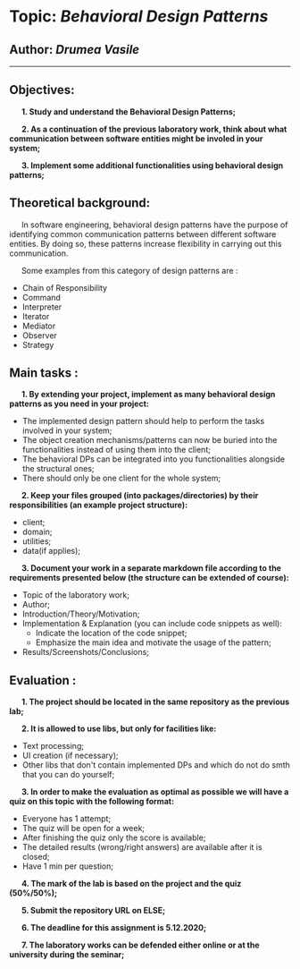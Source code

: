 # Topic: *Behavioral Design Patterns*
## Author: *Drumea Vasile*
------
## Objectives:
&ensp; &ensp; __1. Study and understand the Behavioral Design Patterns;__

&ensp; &ensp; __2. As a continuation of the previous laboratory work, think about what communication between software entities might be involed in your system;__

&ensp; &ensp; __3. Implement some additional functionalities using behavioral design patterns;__

## Theoretical background:
&ensp; &ensp; In software engineering, behavioral design patterns have the purpose of identifying common communication patterns between different software entities. By doing so, these patterns increase flexibility in carrying out this communication.

&ensp; &ensp; Some examples from this category of design patterns are :

   * Chain of Responsibility
   * Command
   * Interpreter
   * Iterator
   * Mediator
   * Observer
   * Strategy
   
## Main tasks :
&ensp; &ensp; __1. By extending your project, implement as many behavioral design patterns as you need in your project:__
  * The implemented design pattern should help to perform the tasks involved in your system;
  * The object creation mechanisms/patterns can now be buried into the functionalities instead of using them into the client;
  * The behavioral DPs can be integrated into you functionalities alongside the structural ones;
  * There should only be one client for the whole system;
  
&ensp; &ensp; __2. Keep your files grouped (into packages/directories) by their responsibilities (an example project structure):__
  * client;
  * domain;
  * utilities;
  * data(if applies);
  
&ensp; &ensp; __3. Document your work in a separate markdown file according to the requirements presented below (the structure can be extended of course):__
  * Topic of the laboratory work;
  * Author;
  * Introduction/Theory/Motivation;
  * Implementation & Explanation (you can include code snippets as well):
    * Indicate the location of the code snippet;
    * Emphasize the main idea and motivate the usage of the pattern;
  * Results/Screenshots/Conclusions;

## Evaluation :
&ensp; &ensp; __1. The project should be located in the same repository as the previous lab;__

&ensp; &ensp; __2. It is allowed to use libs, but only for facilities like:__
  * Text processing;
  * UI creation (if necessary);
  * Other libs that don't contain implemented DPs and which do not do smth that you can do yourself; 

&ensp; &ensp; __3. In order to make the evaluation as optimal as possible we will have a quiz on this topic with the following format:__
  * Everyone has 1 attempt;
  * The quiz will be open for a week;
  * After finishing the quiz only the score is available;
  * The detailed results (wrong/right answers) are available after it is closed;
  * Have 1 min per question;

&ensp; &ensp; __4. The mark of the lab is based on the project and the quiz (50%/50%);__

&ensp; &ensp; __5. Submit the repository URL on ELSE;__

&ensp; &ensp; __6. The deadline for this assignment is 5.12.2020;__

&ensp; &ensp; __7. The laboratory works can be defended either online or at the university during the seminar;__
